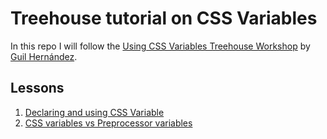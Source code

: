 # Treehouse tutorial on CSS Variables

In this repo I will follow the [Using CSS Variables Treehouse Workshop](https://teamtreehouse.com/library/using-css-variables) by [Guil Hernández](https://github.com/Guilh).

## Lessons

1. [Declaring and using CSS Variable](declaring-and-using-css-variables/)
1. [CSS variables vs Preprocessor variables](css-variables-vs-preprocessor-variables/)
